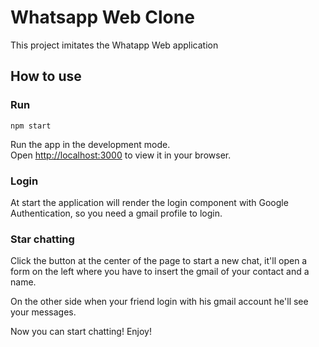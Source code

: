# Whatsapp Web Clone

This project imitates the Whatapp Web application

## How to use

### Run

`npm start`

Run the app in the development mode.\
Open [http://localhost:3000](http://localhost:3000) to view it in your browser.

### Login

At start the application will render the login component with Google Authentication, so you need a gmail profile to login.

### Star chatting

Click the button at the center of the page to start a new chat, it'll open a form on the left where you have to insert the gmail of your contact and a name.

On the other side when your friend login with his gmail account he'll see your messages.

Now you can start chatting! 
Enjoy! 
